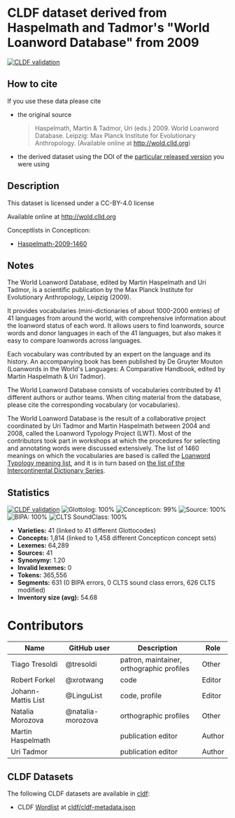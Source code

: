 # CLDF dataset derived from Haspelmath and Tadmor's "World Loanword Database" from 2009

[![CLDF validation](https://github.com/lexibank/wold/workflows/CLDF-validation/badge.svg)](https://github.com/lexibank/wold/actions?query=workflow%3ACLDF-validation)

## How to cite

If you use these data please cite
- the original source
  > Haspelmath, Martin & Tadmor, Uri (eds.) 2009. World Loanword Database. Leipzig: Max Planck Institute for Evolutionary Anthropology. (Available online at http://wold.clld.org)
- the derived dataset using the DOI of the [particular released version](../../releases/) you were using

## Description


This dataset is licensed under a CC-BY-4.0 license

Available online at http://wold.clld.org


Conceptlists in Concepticon:
- [Haspelmath-2009-1460](https://concepticon.clld.org/contributions/Haspelmath-2009-1460)
## Notes

The World Loanword Database, edited by Martin Haspelmath and Uri Tadmor, is a scientific publication by 
the Max Planck Institute for Evolutionary Anthropology, Leipzig (2009).

It provides vocabularies (mini-dictionaries of about 1000-2000 entries) of 41 languages from around the 
world, with comprehensive information about the loanword status of each word. It allows users to find 
loanwords, source words and donor languages in each of the 41 languages, but also makes it easy to compare 
loanwords across languages.

Each vocabulary was contributed by an expert on the language and its history. An accompanying book has been 
published by De Gruyter Mouton (Loanwords in the World's Languages: A Comparative Handbook, edited by Martin Haspelmath & Uri Tadmor).

The World Loanword Database consists of vocabularies contributed by 41 different authors or author teams. 
When citing material from the database, please cite the corresponding vocabulary (or vocabularies).

The World Loanword Database is the result of a collaborative project coordinated by Uri Tadmor and 
Martin Haspelmath between 2004 and 2008, called the Loanword Typology Project (LWT). Most of the contributors 
took part in workshops at which the procedures for selecting and annotating words were discussed extensively. 
The list of 1460 meanings on which the vocabularies are based is called the 
[Loanword Typology meaning list](https://concepticon.clld.org/contributions/Haspelmath-2009-1460), 
and it is in turn based on 
[the list of the Intercontinental Dictionary Series](https://concepticon.clld.org/contributions/Key-2016-1310).



## Statistics


[![CLDF validation](https://github.com/lexibank/wold/workflows/CLDF-validation/badge.svg)](https://github.com/lexibank/wold/actions?query=workflow%3ACLDF-validation)
![Glottolog: 100%](https://img.shields.io/badge/Glottolog-100%25-brightgreen.svg "Glottolog: 100%")
![Concepticon: 99%](https://img.shields.io/badge/Concepticon-99%25-brightgreen.svg "Concepticon: 99%")
![Source: 100%](https://img.shields.io/badge/Source-100%25-brightgreen.svg "Source: 100%")
![BIPA: 100%](https://img.shields.io/badge/BIPA-100%25-brightgreen.svg "BIPA: 100%")
![CLTS SoundClass: 100%](https://img.shields.io/badge/CLTS%20SoundClass-100%25-brightgreen.svg "CLTS SoundClass: 100%")

- **Varieties:** 41 (linked to 41 different Glottocodes)
- **Concepts:** 1,814 (linked to 1,458 different Concepticon concept sets)
- **Lexemes:** 64,289
- **Sources:** 41
- **Synonymy:** 1.20
- **Invalid lexemes:** 0
- **Tokens:** 365,556
- **Segments:** 631 (0 BIPA errors, 0 CLTS sound class errors, 626 CLTS modified)
- **Inventory size (avg):** 54.68

# Contributors

Name | GitHub user | Description | Role |
--- | --- | --- | --- |
Tiago Tresoldi | @tresoldi | patron, maintainer, orthographic profiles | Other
Robert Forkel | @xrotwang | code | Editor
Johann-Mattis List | @LinguList | code, profile | Editor
Natalia Morozova | @natalia-morozova | orthographic profiles | Other
Martin Haspelmath | | publication editor | Author
Uri Tadmor | | publication editor | Author




## CLDF Datasets

The following CLDF datasets are available in [cldf](cldf):

- CLDF [Wordlist](https://github.com/cldf/cldf/tree/master/modules/Wordlist) at [cldf/cldf-metadata.json](cldf/cldf-metadata.json)